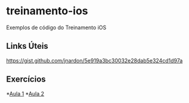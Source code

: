 # treinamento-ios
Exemplos de código do Treinamento iOS

## Links Úteis

https://gist.github.com/jnardon/5e919a3bc30032e28dab5e324cd1d97a

## Exercícios

*[Aula 1](https://gist.github.com/jnardon/035415b33f2c3f7404e69834a0dffe00)
*[Aula 2](https://gist.github.com/jnardon/39eb9c3ff174b0bc39a6b164cde7e013)
